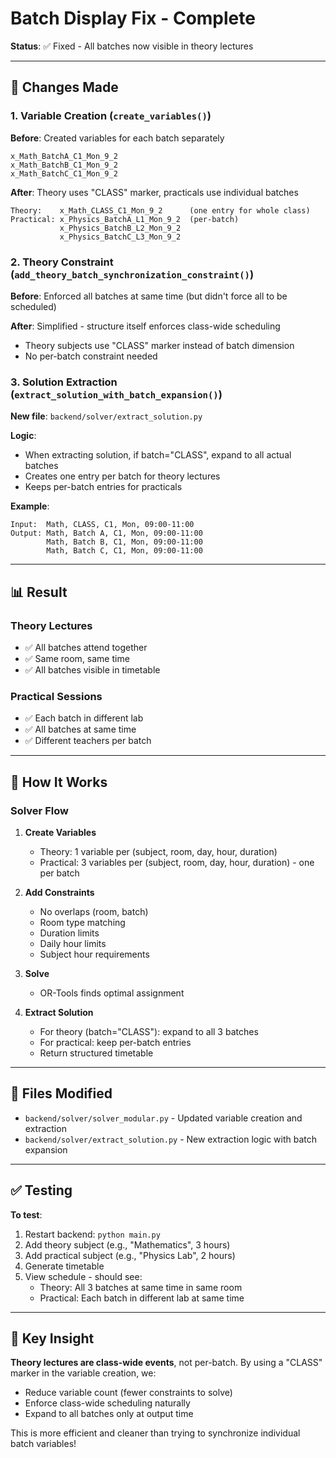 # Batch Display Fix - Complete

**Status**: ✅ Fixed - All batches now visible in theory lectures

---

## 🔧 Changes Made

### 1. Variable Creation (`create_variables()`)
**Before**: Created variables for each batch separately
```
x_Math_BatchA_C1_Mon_9_2
x_Math_BatchB_C1_Mon_9_2
x_Math_BatchC_C1_Mon_9_2
```

**After**: Theory uses "CLASS" marker, practicals use individual batches
```
Theory:    x_Math_CLASS_C1_Mon_9_2      (one entry for whole class)
Practical: x_Physics_BatchA_L1_Mon_9_2  (per-batch)
           x_Physics_BatchB_L2_Mon_9_2
           x_Physics_BatchC_L3_Mon_9_2
```

### 2. Theory Constraint (`add_theory_batch_synchronization_constraint()`)
**Before**: Enforced all batches at same time (but didn't force all to be scheduled)

**After**: Simplified - structure itself enforces class-wide scheduling
- Theory subjects use "CLASS" marker instead of batch dimension
- No per-batch constraint needed

### 3. Solution Extraction (`extract_solution_with_batch_expansion()`)
**New file**: `backend/solver/extract_solution.py`

**Logic**:
- When extracting solution, if batch="CLASS", expand to all actual batches
- Creates one entry per batch for theory lectures
- Keeps per-batch entries for practicals

**Example**:
```
Input:  Math, CLASS, C1, Mon, 09:00-11:00
Output: Math, Batch A, C1, Mon, 09:00-11:00
        Math, Batch B, C1, Mon, 09:00-11:00
        Math, Batch C, C1, Mon, 09:00-11:00
```

---

## 📊 Result

### Theory Lectures
- ✅ All batches attend together
- ✅ Same room, same time
- ✅ All batches visible in timetable

### Practical Sessions
- ✅ Each batch in different lab
- ✅ All batches at same time
- ✅ Different teachers per batch

---

## 🚀 How It Works

### Solver Flow
1. **Create Variables**
   - Theory: 1 variable per (subject, room, day, hour, duration)
   - Practical: 3 variables per (subject, room, day, hour, duration) - one per batch

2. **Add Constraints**
   - No overlaps (room, batch)
   - Room type matching
   - Duration limits
   - Daily hour limits
   - Subject hour requirements

3. **Solve**
   - OR-Tools finds optimal assignment

4. **Extract Solution**
   - For theory (batch="CLASS"): expand to all 3 batches
   - For practical: keep per-batch entries
   - Return structured timetable

---

## 📝 Files Modified

- `backend/solver/solver_modular.py` - Updated variable creation and extraction
- `backend/solver/extract_solution.py` - New extraction logic with batch expansion

---

## ✅ Testing

**To test**:
1. Restart backend: `python main.py`
2. Add theory subject (e.g., "Mathematics", 3 hours)
3. Add practical subject (e.g., "Physics Lab", 2 hours)
4. Generate timetable
5. View schedule - should see:
   - Theory: All 3 batches at same time in same room
   - Practical: Each batch in different lab at same time

---

## 🎯 Key Insight

**Theory lectures are class-wide events**, not per-batch. By using a "CLASS" marker in the variable creation, we:
- Reduce variable count (fewer constraints to solve)
- Enforce class-wide scheduling naturally
- Expand to all batches only at output time

This is more efficient and cleaner than trying to synchronize individual batch variables!

